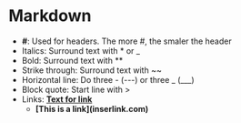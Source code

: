 # Markdown

- **#**: Used for headers. The more #, the smaler the header
- Italics: Surround text with \* or \_
- Bold: Surround text with \*\*
- Strike through: Surround text with \~\~
- Horizontal line: Do three - (---) or three _ (___)
- Block quote: Start line with >
- Links: **[Text for link](link)**
  - **\[This is a link](inserlink.com)**
